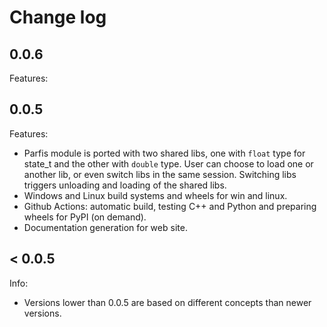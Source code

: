 # Change log

## 0.0.6

Features:

## 0.0.5

Features:

  - Parfis module is ported with two shared libs, one with `float` type for state_t and the other
    with `double` type. User can choose to load one or another lib, or even switch libs in the 
    same session. Switching libs triggers unloading and loading of the shared libs.
  - Windows and Linux build systems and wheels for win and linux.
  - Github Actions: automatic build, testing C++ and Python and preparing wheels for PyPI (on demand).
  - Documentation generation for web site.

## < 0.0.5

Info:

  - Versions lower than 0.0.5 are based on different concepts than newer versions.